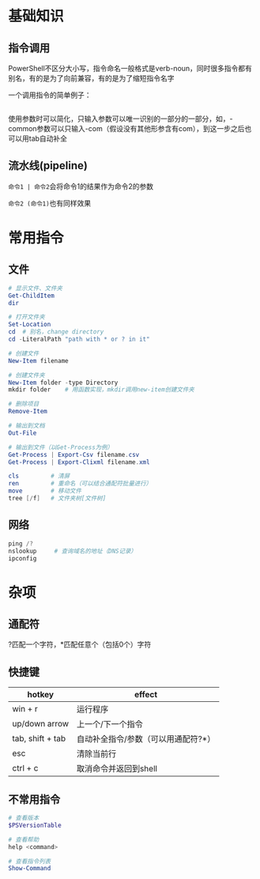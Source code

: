 # 基础知识

## 指令调用

PowerShell不区分大小写，指令命名一般格式是verb-noun，同时很多指令都有别名，有的是为了向前兼容，有的是为了缩短指令名字

一个调用指令的简单例子：

```powershell

```

使用参数时可以简化，只输入参数可以唯一识别的一部分的一部分，如，-common参数可以只输入-com（假设没有其他形参含有com），到这一步之后也可以用tab自动补全

## 流水线(pipeline)

```命令1 | 命令2```会将命令1的结果作为命令2的参数

```命令2 (命令1)```也有同样效果

# 常用指令

## 文件

```powershell
# 显示文件、文件夹
Get-ChildItem
dir

# 打开文件夹
Set-Location
cd  # 别名，change directory
cd -LiteralPath "path with * or ? in it"

# 创建文件
New-Item filename

# 创建文件夹
New-Item folder -type Directory
mkdir folder    # 用函数实现，mkdir调用new-item创建文件夹

# 删除项目
Remove-Item

# 输出到文档
Out-File

# 输出到文件（以Get-Process为例）
Get-Process | Export-Csv filename.csv
Get-Process | Export-Clixml filename.xml

cls         # 清屏
ren         # 重命名（可以结合通配符批量进行）
move        # 移动文件
tree [/f]   # 文件夹树[文件树]
```

## 网络

```powershell
ping /?
nslookup     # 查询域名的地址（DNS记录）
ipconfig
```



# 杂项

## 通配符

?匹配一个字符，*匹配任意个（包括0个）字符

## 快捷键

| hotkey           | effect                              |
| ---------------- | ----------------------------------- |
| win + r          | 运行程序                            |
| up/down arrow    | 上一个/下一个指令                   |
| tab, shift + tab | 自动补全指令/参数（可以用通配符?*） |
| esc              | 清除当前行                          |
| ctrl + c         | 取消命令并返回到shell               |

## 不常用指令

```powershell
# 查看版本
$PSVersionTable

# 查看帮助
help <command>

# 查看指令列表
Show-Command
```

